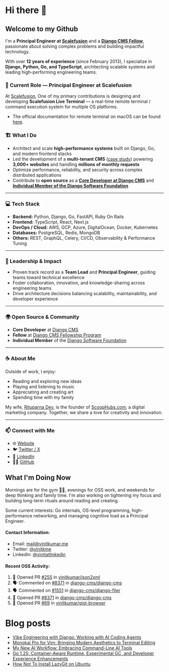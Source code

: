 # Hi there 👋

## Welcome to my Github

I'm a **Principal Engineer at [Scalefusion](https://scalefusion.com)** and a **[Django CMS Fellow](https://www.django-cms.org/en/blog/2024/11/07/welcoming-vinit-kumar-as-the-newest-django-cms-fellow/)**, passionate about solving complex problems and building impactful technology.

With over **12 years of experience** (since February 2013), I specialize in **Django, Python, Go, and TypeScript**, architecting scalable systems and leading high-performing engineering teams.

### 🚀 Current Role — Principal Engineer at Scalefusion

At [Scalefusion](https://scalefusion.com), 
One of my primary contributions is designing and developing **Scalefusion Live Terminal** — a real-time remote terminal / command execution system for multiple OS platforms. 

- The official documentation for remote terminal on macOS can be found [here](https://help.scalefusion.com/v1/docs/remotely-access-live-terminal-on-macos-devices).

### 🏗️ What I Do

- Architect and scale **high-performance systems** built on Django, Go, and modern frontend stacks  
- Led the development of a **multi-tenant CMS** ([case study](https://www.divio.com/case-studies/social-schools-divio-transformation/)) powering **3,000+ websites** and handling **millions of monthly requests**  
- Optimize performance, reliability, and security across complex distributed applications  
- Contribute to **open source** as a **[Core Developer at Django CMS](https://github.com/orgs/django-cms/teams/core-team)** and **[Individual Member of the Django Software Foundation](https://www.djangoproject.com/foundation/individual-members/)**  

---

### 💻 Tech Stack

- **Backend:** Python, Django, Go, FastAPI, Ruby On Rails  
- **Frontend:** TypeScript, React, Next.js  
- **DevOps / Cloud:** AWS, GCP, Azure, DigitalOcean, Docker, Kubernetes  
- **Databases:** PostgreSQL, Redis, MongoDB  
- **Others:** REST, GraphQL, Celery, CI/CD, Observability & Performance Tuning  

---

### 👥 Leadership & Impact

- Proven track record as a **Team Lead** and **Principal Engineer**, guiding teams toward technical excellence  
- Foster collaboration, innovation, and knowledge-sharing across engineering teams  
- Drive architecture decisions balancing scalability, maintainability, and developer experience  

---

### 🌍 Open Source & Community

- **Core Developer** at [Django CMS](https://github.com/django-cms/django-cms)  
- **Fellow** at [Django CMS Fellowship Program](https://www.django-cms.org/en/blog/2024/11/07/welcoming-vinit-kumar-as-the-newest-django-cms-fellow/)  
- **Individual Member** of the [Django Software Foundation](https://www.djangoproject.com/foundation/individual-members/)  

---

### ☕ About Me

Outside of work, I enjoy:
- Reading and exploring new ideas  
- Playing and listening to music  
- Appreciating and creating art  
- Spending time with my family  

My wife, [Rituparna Dey](https://rituparnadey.com), is the founder of [ScoopHubs.com](https://scoophubs.com), a digital marketing company. Together, we share a love for creativity and innovation.

---

### 📫 Connect with Me

- 🌐 [Website](https://vinitkumar.me)  
- 🐦 [Twitter / X](https://twitter.com/vinitkme)  
- 💼 [LinkedIn](https://linkedin.com/in/vinitkme)  
- 🧑‍💻 [GitHub](https://github.com/vinitkme)  


## What I'm Doing Now

Mornings are for the gym 🏋️‍♂️, evenings for OSS work, and weekends for deep thinking and family time. I'm also working on tightening my focus and building long-term rituals around reading and creating.

Some current interests: Go internals, OS-level programming, high-performance networking, and managing cognitive load as a Principal Engineer.

#### Contact Information:

- Email: <a href="mailto:mail@vinitkumar.me">mail@vinitkumar.me</a>
- Twitter: [@vinitkme](https://twitter.com/vinitkme)
- LinkedIn: [@vinitatlinkedin](https://www.linkedin.com/in/vinitatlinkedin/)  

#### Recent OSS Activity:

<!--START_SECTION:activity-->
1. 💪 Opened PR [#255](undefined) in [vinitkumar/json2xml](https://github.com/vinitkumar/json2xml)
2. 🗣 Commented on [#8371](https://github.com/django-cms/django-cms/pull/8371#issuecomment-3437774616) in [django-cms/django-cms](https://github.com/django-cms/django-cms)
3. 🗣 Commented on [#1551](https://github.com/django-cms/django-filer/pull/1551#issuecomment-3436229456) in [django-cms/django-filer](https://github.com/django-cms/django-filer)
4. 💪 Opened PR [#8371](undefined) in [django-cms/django-cms](https://github.com/django-cms/django-cms)
5. 💪 Opened PR [#69](undefined) in [vinitkumar/gist-browser](https://github.com/vinitkumar/gist-browser)
<!--END_SECTION:activity-->

# Blog posts
<!-- BLOG-POST-LIST:START -->
- [Vibe Engineering with Django: Working with AI Coding Agents](https://vinitkumar.me/vibe-engineering/)
- [Monokai Pro for Vim: Bringing Modern Aesthetics to Terminal Editing](https://vinitkumar.me/monokai-pro-vim-colorscheme/)
- [My New AI Workflow: Embracing Command-Line AI Tools](https://vinitkumar.me/new-ai-workflow/)
- [Go 1.25: Container-Aware Runtime, Experimental GC, and Developer Experience Enhancements](https://vinitkumar.me/go-1.25/)
- [How Not To Install LazyGit on Ubuntu](https://vinitkumar.me/til/snap-lazygit/)
<!-- BLOG-POST-LIST:END -->

